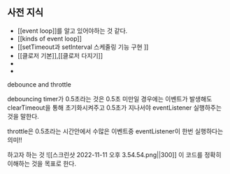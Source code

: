 ---
---

## 사전 지식 
- [[event loop]]를 알고 있어야하는 것 같다.
- [[kinds of event loop]]
- [[setTimeout과 setInterval 스케줄링 기능 구현 ]]
- [[클로저 기본]],[[클로저 다지기]]
- 
- 


debounce and throttle

debouncing timer가 0.5초라는 것은 0.5초 미만일 경우에는 이벤트가 발생해도 clearTimeout을 통해 초기화시켜주고 0.5초가 지나서야 eventListener 실행하주는 것을 말한다. 

throttle은 0.5초라는 시간안에서 수많은 이벤트중 eventListener이 한번 실행하다는 의미!! 



하고자 하는 것 
![[스크린샷 2022-11-11 오후 3.54.54.png||300]]
이 코드를 정확히 이해하는 것을 목표로 한다. 